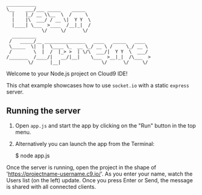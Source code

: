 ```
___________                                          
\__    ___/___ _____    _____                        
  |    |_/ __ \\__  \  /     \                       
  |    |\  ___/ / __ \|  Y Y  \                      
  |____| \___  >____  /__|_|  /                      
             \/     \/      \/                       
  _________                                          
 /   _____/__ _______________   ____   _____   ____  
 \_____  \|  |  \____ \_  __ \_/ __ \ /     \_/ __ \ 
 /        \  |  /  |_> >  | \/\  ___/|  Y Y  \  ___/ 
/_______  /____/|   __/|__|    \___  >__|_|  /\___  >
        \/      |__|               \/      \/     \/ 
```

Welcome to your Node.js project on Cloud9 IDE!

This chat example showcases how to use `socket.io` with a static `express` server.

## Running the server

1) Open `app.js` and start the app by clicking on the "Run" button in the top menu.

2) Alternatively you can launch the app from the Terminal:

     $ node app.js

Once the server is running, open the project in the shape of 'https://projectname-username.c9.io/'. As you enter your name, watch the Users list (on the left) update. Once you press Enter or Send, the message is shared with all connected clients.
